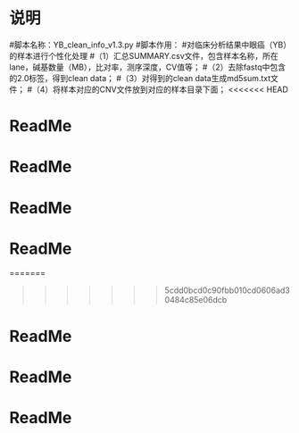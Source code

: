 # 说明
#脚本名称：YB_clean_info_v1.3.py
#脚本作用：
#对临床分析结果中眼癌（YB）的样本进行个性化处理
#（1）汇总SUMMARY.csv文件，包含样本名称，所在lane，碱基数量（MB），比对率，测序深度，CV值等；
#（2）去除fastq中包含的2.0标签，得到clean data；
#（3）对得到的clean data生成md5sum.txt文件；
#（4）将样本对应的CNV文件放到对应的样本目录下面；
<<<<<<< HEAD
# ReadMe
# ReadMe
# ReadMe
# ReadMe
=======
>>>>>>> 5cdd0bcd0c90fbb010cd0606ad30484c85e06dcb
# ReadMe
# ReadMe
# ReadMe
